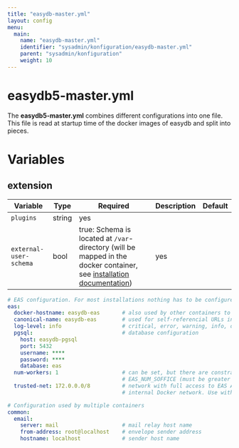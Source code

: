 ```yaml
---
title: "easydb-master.yml"
layout: config
menu:
  main:
    name: "easydb-master.yml"
    identifier: "sysadmin/konfiguration/easydb-master.yml"
    parent: "sysadmin/konfiguration"
    weight: 10
---
```


# easydb5-master.yml

The **easydb5-master.yml** combines different configurations into one file. This file is read at startup time of the docker images of easydb and split into pieces.


# Variables

## extension 

| Variable | Type | Required | Description | Default |
|----------|------|----------|-------------|---------|
| `plugins` | string | yes | | |
| `external-user-schema` | bool | true: Schema is located at `/var`-directory (will be mapped in the docker container, see [installation documentation](/en/sysadmin/installation)) | yes |

```yaml
# EAS configuration. For most installations nothing has to be configured.
eas:
  docker-hostname: easydb-eas       # also used by other containers to find EAS
  canonical-name: easydb-eas		# used for self-referencial URLs in EAS's Apache
  log-level: info                   # critical, error, warning, info, debug
  pgsql:                            # database configuration
    host: easydb-pgsql
    port: 5432
    username: ****
    password: ****
    database: eas
  num-workers: 1                    # can be set, but there are constraints with
                                    # EAS_NUM_SOFFICE (must be greater than EAS_NUM_WORKERS)
  trusted-net: 172.0.0.0/8          # network with full access to EAS API, usually only
                                    # internal Docker network. Use with care.

# Configuration used by multiple containers
common:
  email:
    server: mail                    # mail relay host name
    from-address: root@localhost    # envelope sender address
    hostname: localhost             # sender host name
```
